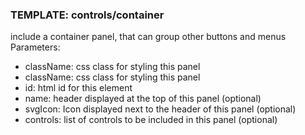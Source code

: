 ### TEMPLATE: controls/container

include a container panel, that can group other buttons and menus
Parameters:

* className: css class for styling this panel
* className: css class for styling this panel
* id: html id for this element
* name: header displayed at the top of this panel (optional)
* svgIcon: Icon displayed next to the header of this panel (optional)
* controls: list of controls to be included in this panel (optional)
